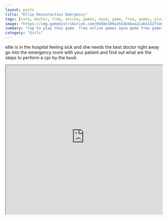 ```yaml
---
layout: posts
title: "Ellie Ressurection Emergency"
tags: [care, doctor, free, online, games, oyna, game, free, games, play, play, games]
image: "https://img.gamedistribution.com/0eb8e389a2654b4baa2cab4152f3a002-512x384.jpeg"
summary: "tap to play this game  free online games oyna game free games play play games"
category: "Girls"
---
```


ellie is in the hospital feeling sick and she needs the best doctor right away go into the emergency room with your patient and find out what are the steps to perform a cpr by the book

<iframe width="100%" height="480px;" src="https://html5.gamedistribution.com/0eb8e389a2654b4baa2cab4152f3a002/"></iframe>